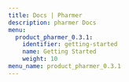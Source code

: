 ```yaml
---
title: Docs | Pharmer
description: pharmer Docs
menu:
  product_pharmer_0.3.1:
    identifier: getting-started
    name: Getting Started
    weight: 10
menu_name: product_pharmer_0.3.1
---
```


